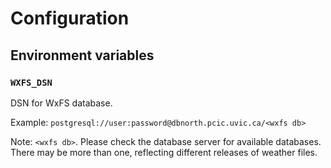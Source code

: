 # Configuration

## Environment variables

### `WXFS_DSN`

DSN for WxFS database.

Example: `postgresql://user:password@dbnorth.pcic.uvic.ca/<wxfs db>`

Note: `<wxfs db>`. Please check the database server for available databases. There may be more than one, reflecting different releases of weather files.
